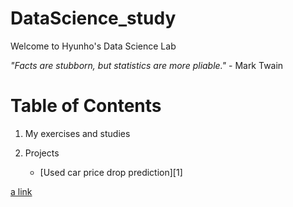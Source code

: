 # DataScience_study

Welcome to Hyunho's Data Science Lab

*"Facts are stubborn, but statistics are more pliable."* - Mark Twain


# Table of Contents 
1) My exercises and studies

2) Projects
    
    * [Used car price drop prediction][1]
      
    


[a link](https://github.com/danniely/repo/blob/branch/Used_Car_price.ipynb)
